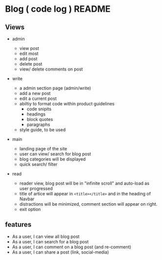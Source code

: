 # Blog ( code log ) README

## Views

* admin
    * view post
    * edit most
    * add post
    * delete post
    * view/ delete comments on post
    
* write
    * a admin section page (admin/write)
    * add a new post
    * edit a current post
    * abiltiy to format code within product guidelines
        * code snipits
        * headings
        * block quotes
        * paragraphs
    * style guide, to be used    
    
* main
    * landing page of the site
    * user can view/ search for blog post
    * blog categories will be displayed
    * quick search/ filter
    
* read
    * reader view, blog post will be in "infinite scroll" and auto-load as user progressed
    * title of artice will appear in `<title></title>` and in the heading of Navbar
    * distractions will be minimized, comment section will appear on right.
    * exit option
    
    
## features
* As a user, I can view all blog post
* As a user, I can search for a blog post
* As a user, I can comment on a blog post (and re-comment)
* As a user, I can share a post (link, social-media)
